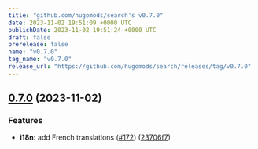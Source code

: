 ```yaml
---
title: "github.com/hugomods/search's v0.7.0"
date: 2023-11-02 19:51:09 +0000 UTC
publishDate: 2023-11-02 19:51:24 +0000 UTC
draft: false
prerelease: false
name: "v0.7.0"
tag_name: "v0.7.0"
release_url: "https://github.com/hugomods/search/releases/tag/v0.7.0"
---
```


## [0.7.0](https://github.com/hugomods/search/compare/v0.6.0...v0.7.0) (2023-11-02)


### Features

* **i18n:** add French translations ([#172](https://github.com/hugomods/search/issues/172)) ([23706f7](https://github.com/hugomods/search/commit/23706f72fcfb2fb40e0c015a497ffc1866e44f85))
